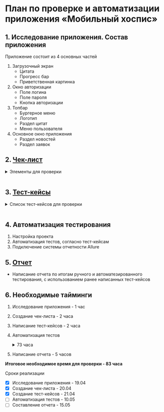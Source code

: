 # План по проверке и автоматизации приложения «Мобильный хоспис»

## 1. Исследование приложения. Состав приложения

Приложение состоит из 4 основных частей

1. Загрузочный экран
   - Цитата
   - Прогресс бар
   - Приветственная картинка
2. Окно авторизации
   - Поле логина
   - Поле пароля
   - Кнопка авторизации
3. Топбар
   - Бургерное меню
   - Логотип
   - Раздел цитат
   - Меню пользователя
4. Основное окно приложения
   - Раздел новостей
   - Раздел заявок

## 2. [Чек-лист](https://github.com/Cryofbb/QA-Finale/blob/main/Check.xlsx)

<details>
<summary>Элементы для проверки</summary>

1. Экран загрузки
   - Отображение элементов загрузки
2. Окно авторизации
   - Форма авторизации
3. Топбар
   1. Раскрытие бургерного меню
   2. Переход в меню на вкладку News
   3. Переход в меню на вкладку Claims
   4. Переход в меню на вкладку About
   5. Кликабельность логотипа
   6. Переход в раздел цитат
   7. Открытие пользовательского меню
4. Основное окно
   1. Сворачивание/разворачивание новостей по кнопке
   2. Сворачивание/разворачивание новостей по тапу
   3. Открытие новостей из основного окна
   4. Сворачивание всех заявок
   5. Открытие заявки по тапу
   6. Редактирование комментария
   7. Добавление коментария
   8. Редактирование заявки
   9. Взятие в работу
   10. Выход из работы
   11. Возврат в основное окно
   12. Добавление новой заявки
   13. Переход в раздел заявок
5. Раздел About
   1. Ссылка Privacy
   2. Ссылка Terms
   3. Отображение версии
   4. Возврат назад
6. Раздел News
   1. Сортировка
   2. Фильтрация
   3. Открытие по тапу
   4. Контрольная панель
   5. Открытие по тапу к контрольной панели
   6. Удаление
   7. Добавление новости
   8. Редактирование
   9. Изменение статуса новости и ее отображение в ленте
7. Раздел Claims
   1. Фильтрация
   2. Открытие заявки по тапу
   3. Редактирование комментария
   4. Добавление коментария
   5. Редактирование заявки
   6. Взятие в работу
   7. Закрытие заявки
   8. Выход из работы
   9. Возврат в окно заявок
   10. Добавление новой заявки
8. Меню пользователя
   - Выход из профиля
9. Раздел цитат
   - Сворачивание/разворачивание цитат
      </details>
   &nbsp;

## 3. [Тест-кейсы](https://github.com/Cryofbb/QA-Finale/blob/main/Cases.xlsx)

<details>
<summary>Список тест-кейсов для проверки</summary>

1. Окно загрузки
   - Отображение элементов загрузки
2. Окно авторизации
   1. Вход с валидными данными
   1. Вход с невалидными данными
   1. Вход без заполнения строк
3. Топбар
   1. Раскрытие бургерного меню
   1. Переход в меню на окно News
   1. Переход в меню на окно Claims
   1. Переход в меню на окно About
   1. Не кликабельный логотип
   1. Переход в раздел цитат
   1. Открытие меню пользователя
   1. Открытие главного окна
4. Основное окно
   1. Сворачивание/Разворачивание всех новостей
   1. Сворачивание/разворачивание новостей по тапу
   1. Открытие раздела новости из основного окна
   1. Сворачивание всех заявок
   1. Открытие заявки по тапу
   1. Редактирование комментария
   1. Добавление коментария
   1. Редактирование заявки
   1. Взятие в работу
   1. Выход из работы
   1. Закрытие заявки
   1. Возврат в основное окно
   1. Добавление новой заявки
   1. Переход в раздел заявок
5. Раздел About
   1. Ссылка Privacy
   1. Ссылка Terms
   1. Отображение версии
   1. Возврат назад
6. Раздел News
   1. Сортировка
   1. Фильтрация
   1. Сворачивание/разворачивание по тапу
   1. Контрольная панель
   1. Открытие по тапу в контрольной панели
   1. Удаление
   1. Добавление новости
   1. Редактирование
   1. Изменение статуса новости и ее сокрытие из ленты
   1. Изменение статуса новости и ее отображение в ленте
7. Раздел Claims
   1. Фильтрация
   1. Открытие заявки по тапу
   1. Редактирование комментария
   1. Добавление коментария
   1. Редактирование заявки
   1. Взятие в работу
   1. Закрытие заявки
   1. Выход из работы
   1. Возврат в окно заявок
   1. Добавление новой заявки
8. Меню пользователя
   1. Выход из профиля
9. Раздел цитат
   1. Разворачивание/сворачивание цитат

</details>
&nbsp;

## 4. Автоматизация тестирования

1. Настройка проекта
1. Автоматизация тестов, согласно тест-кейсам
1. Подключение системы отчетности Allure

## 5. [Отчет](https://github.com/Cryofbb/QA-Finale/blob/main/Result.md)

- Написание отчета по итогам ручного и автоматезированного тестирования, с использованием ранее написанных тест-кейсов

## 6. Необходимые тайминги

1.  Исследование приложения - 1 час
2.  Создание чек-листа - 2 часа
3.  Написание тест-кейсов - 2 часа
4.  Автоматизация тестов <details> <summary>73 часа</summary>

        - Проверка авторизации приложения. Включает в себя отображение экрана загрузки, доступность окна авторизации, возможность логина по предоставленным валидным данным. **4 часа**

        - Проверка главной страницы приложения.
            Проверка отображения блока новостей, возможности свернуть/развернуть новость по тапу, сворачивание всего блока, переход в раздел новостей.
            Проверка отображения блока клеймов, возможности открыть клейм по тапу, сворачивание всего блока, переход в раздел клеймов, добавление клеймов с мейна. **20 часов**

        - Проверка топбара
            Открытие бургерного меню по тапу, переход по всем 4 разделам бургерного меню. Кликабельность логотипа. Открытие цитатника. Кликабельность кнопки профиля. **10 часов**

        - Проверка цитатника.
            Проверка отображения, сворачивание по тапу либо по кнопке. **1 час**

        - Проверка выхода из приложения.
            Выход при помощи кнопки на топбаре и последующий вход обратно. **1 час**

        - Проверка новостей.
            Сортировка по дате, фильтрация новостей, открытие новости по тапу
            Проверка редактирования новостей. Открытие по тапу, удаление, редактирование, активный статус новости.
            Создание новости. **15 часов**

        - Проверка клеймов
            Фильтрация, открытие по тапу, редактирование и добавление комментов. Принятие в работу, редактирование заявки
            Создание заявки. **15 часов**

        - Проверка эбаута
            Проверка работоспособности ссылок. **1 час**

        - Подключение системы генерации отчетов **5 часов**

    </details>

5.  Написание отчета - 5 часов

**Итоговое необходимое время для проверки - 83 часа**

Сроки реализации

- [x] Исследование приложения - 19.04
- [x] Создание чек-листа - 20.04
- [x] Создание тест-кейсов - 21.04
- [ ] Автоматизация тестов - 10.05
- [ ] Составление отчета - 15.05
